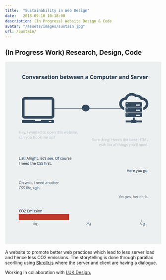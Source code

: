 ```yaml
---
title:  "Sustainability in Web Design"
date:   2015-09-10 10:18:00
description: (In Progress) Website Design & Code
avatar: "/assets/images/sustain.jpg"
url: /Sustain/
---
```

<h2 class="headline">(In Progress Work) Research, Design, Code</h2>

<img src="/assets/images/Sustain/convo.png" alt="Intro Image">

A website to promote better web practices which lead to less server load and hence less CO2 emissions. The storytelling is done through parallax scorlling using <a href="https://github.com/Prinzhorn/skrollr" target="_blank" title="Skrollr's Github page">Skrollr.js</a> where the server and client are having a dialogue.

Working in collaboration with <a href="http://luk.design" target="_blank" title="LUK's homepage">LUK Design.</a>





